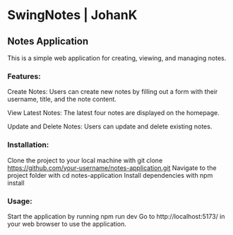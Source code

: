 # SwingNotes | JohanK
## Notes Application

This is a simple web application for creating, viewing, and managing notes.

### Features:

Create Notes: Users can create new notes by filling out a form with their username, title, and the note content.

View Latest Notes: The latest four notes are displayed on the homepage.

Update and Delete Notes: Users can update and delete existing notes.

### Installation:

Clone the project to your local machine with git clone https://github.com/your-username/notes-application.git
Navigate to the project folder with cd notes-application
Install dependencies with npm install

### Usage:
Start the application by running npm run dev
Go to http://localhost:5173/ in your web browser to use the application.
